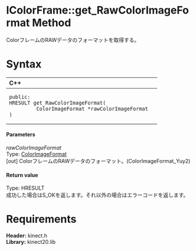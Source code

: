 IColorFrame::get\_RawColorImageFormat Method  
============================================  

ColorフレームのRAWデータのフォーマットを取得する。 <span id="syntaxSection"></span>

Syntax  
======  

<table>
<colgroup>
<col width="100%" />
</colgroup>
<thead>
<tr class="header">
<th align="left">C++</th>
</tr>
</thead>
<tbody>
<tr class="odd">
<td align="left"><pre><code>public:  
HRESULT get_RawColorImageFormat(  
         ColorImageFormat *rawColorImageFormat  
)</code></pre></td>
</tr>
</tbody>
</table>

<span id="ID4EG"></span>
#### Parameters  

*rawColorImageFormat*    
Type: [ColorImageFormat](../../../Enumerations/ColorImageFormat_Enumeration.md)  
[out] ColorフレームのRAWデータのフォーマット。(ColorImageFormat\_Yuy2)  

<span id="ID4EP"></span>
#### Return value  

Type: HRESULT  
成功した場合はS\_OKを返します。それ以外の場合はエラーコードを返します。  

<span id="requirements"></span>

Requirements  
============  

**Header:** kinect.h  
**Library:** kinect20.lib  



<!--Please do not edit the data in the comment block below.-->
<!--
TOCTitle : get_RawColorImageFormat Method
RLTitle : IColorFrame::get_RawColorImageFormat Method
KeywordK : get_RawColorImageFormat method
KeywordK : IColorFrame::get_RawColorImageFormat method
KeywordF : IColorFrame::get_RawColorImageFormat
KeywordF : get_RawColorImageFormat
KeywordF : Microsoft.Kinect.kinect.IColorFrame.get_RawColorImageFormat(ColorImageFormat@)
KeywordA : M:Microsoft.Kinect.kinect.IColorFrame.get_RawColorImageFormat(ColorImageFormat@)
AssetID : M:Microsoft.Kinect.kinect.IColorFrame.get_RawColorImageFormat(ColorImageFormat@)
Locale : en-us
CommunityContent : 1
APIType : Managed
APILocation : 
APIName : Microsoft.Kinect.kinect.IColorFrame::get_RawColorImageFormat
TargetOS : Windows
TopicType : kbSyntax
DevLang : C++
DocSet : K4Wv2
ProjType : K4Wv2Proj
Technology : Kinect for Windows
Product : Kinect for Windows SDK v2
productversion : 20
-->
